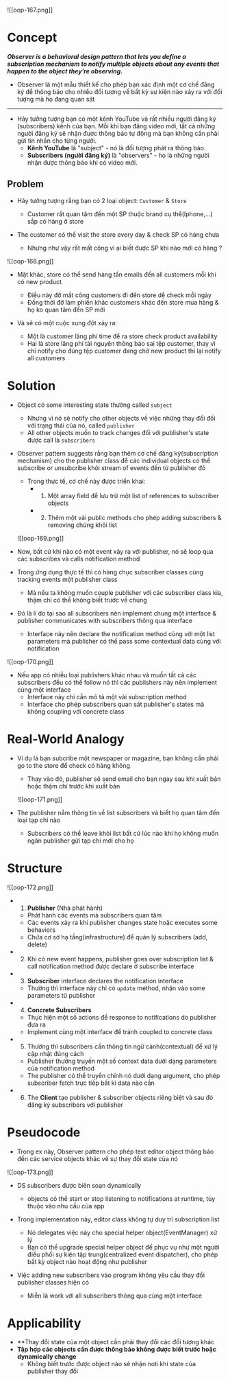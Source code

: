 
![[oop-167.png]]

# Concept

***Observer is a behavioral design pattern that lets you define a subscription mechanism to notify multiple objects about any events that happen to the object they’re observing.***

- Observer là một mẫu thiết kế cho phép bạn xác định một cơ chế đăng ký để thông báo cho nhiều đối tượng về bất kỳ sự kiện nào xảy ra với đối tượng mà họ đang quan sát

---

- Hãy tưởng tượng bạn có một kênh YouTube và rất nhiều người đăng ký (subscribers) kênh của bạn. Mỗi khi bạn đăng video mới, tất cả những người đăng ký sẽ nhận được thông báo tự động mà bạn không cần phải gửi tin nhắn cho từng người.
	- **Kênh YouTube** là "subject" - nó là đối tượng phát ra thông báo.
	- **Subscribers (người đăng ký)** là "observers" - họ là những người nhận được thông báo khi có video mới.

## Problem

- Hãy tưởng tượng rằng bạn có 2 loại object: `Customer` & `Store`
	- Customer rất quan tâm đến một SP thuộc brand cụ thể(Iphone,...) sắp có hàng ở store
	
- The customer có thể visit the store every day & check SP có hàng chưa
	- Nhưng như vậy rất mất công vì ai biết được SP khi nào mới có hàng ?
	
![[oop-168.png]]

- Mặt khác, store có thể send hàng tấn emails đến all customers mỗi khi có new product
	- Điều này đỡ mất công customers đi đến store dể check mỗi ngày
	- Đồng thời đỡ làm phiền khác customers khác đến store mua hàng & họ ko quan tâm đến SP mới

- Và sẽ có một cuộc xung đột xảy ra:
	- Một là customer lãng phí time để ra store check product availability
	- Hai là store lãng phí tài nguyên thông báo sai tệp customer, thay vì chỉ notify cho đúng tệp customer đang chờ new product thì lại notify all customers
	

# Solution

- Object có some interesting state thường called `subject`
	- Nhưng vì nó sẽ notify cho other objects về việc những thay đổi đối với trạng thái của nó, called `publisher`
	- All other objects muốn to track changes đối với publisher's state được call là `subscribers`
	
- Observer pattern suggests rằng bạn thêm cơ chế đăng ký(subscription mechanism) cho the publisher class để các individual objects có thể subscribe or unsubcribe khỏi stream of events đến từ publisher đó
	- Trong thực tế, cơ chế này được triển khai:
		- 1) Một array field để lưu trữ một list of references to subscriber objects
		- 2) Thêm một vài public methods cho phép adding subscribers & removing chúng khỏi list
	
	![[oop-169.png]]

- Now, bất cứ khi nào có một event xảy ra với publisher, nó sẽ loop qua các subscribes và calls notification method 
- Trong ứng dụng thực tế thì có hàng chục subscriber classes cùng tracking events một publisher class
	- Mà nếu ta không muốn couple publisher với các subscriber class kia, thậm chí có thể không biết trước về chúng
	
- Đó là lí do tại sao all subscribers nên implement chung một interface & publisher communicates with subscribers thông qua interface
	- Interface này nên declare the notification method cùng với một list parameters mà publisher có thể pass some contextual data cùng với notification

![[oop-170.png]]

- Nếu app có nhiều loại publishers khác nhau và muốn tất cả các subscribers đều có thể follow nó thì các publishers này nên implement cùng một interface
	- Interface này chỉ cần mô tả một vài subscription method
	- Interface cho phép subscribers quan sát publisher's states mà không coupling với concrete class 

# Real-World Analogy

- Ví dụ là bạn subcribe một newspaper or magazine, bạn không cần phải go to the store để check có hàng không	
	- Thay vào đó, publisher sẽ send email cho bạn ngay sau khi xuất bản hoặc thậm chí trước khi xuất bản
	
	![[oop-171.png]]

- The publisher nắm thông tin về list subscribers và biết họ quan tâm đến loại tạp chí nào
	- Subscribers có thể leave khỏi list bất cứ lúc nào khi họ không muốn ngăn publisher gửi tạp chí mới cho họ 
	
# Structure

![[oop-172.png]]

- 1. **Publisher** (Nhà phát hành)
	- Phát hành các events mà subscribers quan tâm
	- Các events xảy ra khi publisher changes state hoặc executes some behaviors
	- Chứa cơ sở hạ tầng(infrastructure) để quản lý subscribers (add, delete)
	
- 2. Khi có new event happens, publisher goes over subscription list & call notification method được declare ở subscribe interface 

- 3. **Subscriber** interface declares the notification interface
	- Thường thì interface này chỉ có `update` method, nhận vào some parameters từ publisher 

- 4. **Concrete Subscribers** 
	- Thực hiện một số actions để response to notifications do publisher đưa ra
	- Implement cùng một interface để tránh coupled to concrete class

- 5. Thường thì subscribers cần thông tin ngữ cảnh(contextual) để xử lý cập nhật đúng cách
	- Publisher thường truyền một số context data dưới dạng parameters của notification method
	- The publisher có thể truyền chính nó dưới dạng argument, cho phép subscriber fetch trực tiếp bất kì data nào cần 
	
- 6. The **Client** tạo publisher & subscriber objects riêng biệt và sau đó đăng ký subscribers với publisher

# Pseudocode

- Trong ex này, Observer pattern cho phép text editor object thông báo đến các service objects khác về sự thay đổi state của nó

![[oop-173.png]]

- DS subscribers được biên soạn dynamically
	- objects có thể start or stop listening to notifications at runtime, tùy thuộc vào nhu cầu của app
	
- Trong implementation này, editor class không tự duy trì subscription list
	- Nó delegates việc này cho special helper object(EventManager) xử lý
	- Bạn có thể upgrade special helper object để phục vụ như một người điều phối sự kiện tập trung(centralized event dispatcher), cho phép bất kỳ object nào hoạt động như publisher

- Việc adding new subscribers vào program không yêu cầu thay đổi publisher classes hiện có
	- Miễn là work với all subscribers thông qua cùng một interface
	
# Applicability

- **Thay đổi state của một object cần phải thay đổi các đối tượng khác
- **Tập hợp các objects cần được thông báo không được biết trước hoặc dynamically change**
	- Không biết trước được object nào sẽ nhận noti khi state của publisher thay đổi































